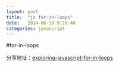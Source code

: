 ```yaml
---
layout: post
title:  "js for-in-loops"
date:   2014-06-19 9:28:40
categories: javascript
---
```


#for-in-loops

分享地址：[exploring-javascript-for-in-loops](http://javascriptweblog.wordpress.com/2011/01/04/exploring-javascript-for-in-loops/)